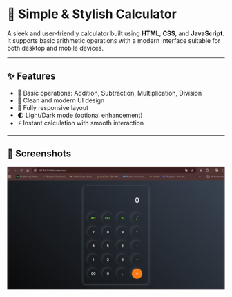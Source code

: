 # 🧮 Simple & Stylish Calculator

A sleek and user-friendly calculator built using **HTML**, **CSS**, and **JavaScript**. It supports basic arithmetic operations with a modern interface suitable for both desktop and mobile devices.

---
## ✨ Features

- 🔢 Basic operations: Addition, Subtraction, Multiplication, Division
- 🎨 Clean and modern UI design
- 📱 Fully responsive layout
- 🌓 Light/Dark mode (optional enhancement)
- ⚡ Instant calculation with smooth interaction

---

## 📸 Screenshots
![Calculator UI - Dark Mode](./Screenshot%202025-07-19%20093240.png)
